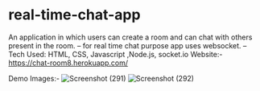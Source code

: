  # real-time-chat-app
An application in which users can create a room and can chat with others present in the room.
– for real time chat purpose app uses websocket.
– Tech Used: HTML, CSS, Javascript ,Node.js, socket.io
Website:-https://chat-room8.herokuapp.com/

Demo Images:- 
![Screenshot (291)](https://user-images.githubusercontent.com/45096814/125559821-801bb8c4-4b12-4f6b-863c-54f60311d155.png)
![Screenshot (292)](https://user-images.githubusercontent.com/45096814/125559829-b08c1b82-b91b-4125-ac6e-d8dd7bf77c6d.png) 
